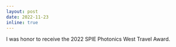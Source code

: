 ```yaml
---
layout: post
date: 2022-11-23
inline: true
---
```


I was honor to receive the 2022 SPIE Photonics West Travel Award.

